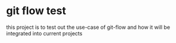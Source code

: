 git flow test
=============

this project is to test out the use-case of git-flow and how it will be integrated into current projects

